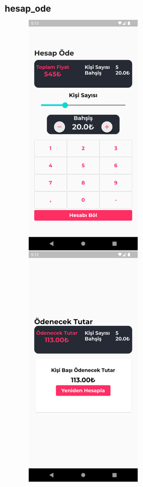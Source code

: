 # hesap_ode

<p align="center">
  <img src="https://github.com/ulusoyomer/flutter_hesap_ode/blob/main/img/Screenshot_1673878404.png?raw=true" width="350">
  <img src="https://github.com/ulusoyomer/flutter_hesap_ode/blob/main/img/Screenshot_1673878408.png?raw=true" width="350">
</p>
